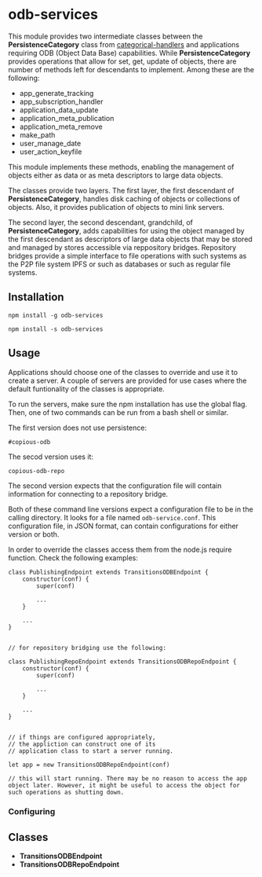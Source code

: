 # odb-services

This module provides two intermediate classes between the **PersistenceCategory** class from [categorical-handlers](https://www.npmjs.com/package/categorical-handlers) and applications requiring ODB (Object Data Base) capabilities. While **PersistenceCategory** provides operations that allow for set, get, update of objects, there are number of methods left for descendants to implement. Among these are the following:

* app\_generate\_tracking
* app\_subscription\_handler
* application\_data\_update
* application\_meta\_publication
* application\_meta\_remove
* make\_path
* user\_manage\_date
* user\_action\_keyfile

This module implements these methods, enabling the management of objects either as data or as meta descriptors to large data objects.

The classes provide two layers. The first layer, the first descendant of **PersistenceCategory**,  handles disk caching of objects or collections of objects. Also, it provides publication of objects to mini link servers.

The second layer, the second descendant, grandchild, of **PersistenceCategory**, adds capabilities for using the object managed by the first descendant as descriptors of large data objects that may be stored and managed by stores accessible via reppository bridges. Repository bridges provide a simple interface to file operations with such systems as the P2P file system IPFS or such as databases or such as regular file systems.


## Installation

```
npm install -g odb-services
```


```
npm install -s odb-services
```



## Usage

Applications should choose one of the classes to override and use it to create a server. A couple of servers are provided for use cases where the default funtionality of the classes is appropriate.

To run the servers, make sure the npm installation has use the global flag. Then, one of two commands can be run from a bash shell or similar. 

The first version does not use persistence:

```
#copious-odb
```

The secod version uses it:

```
copious-odb-repo
```

The second version expects that the configuration file will contain information for connecting to a repository bridge. 

Both of these command line versions expect a configuration file to be in the calling directory. It looks for a file named `odb-service.conf`. This configuration file, in JSON format, can contain configurations for either version or both.

In order to override the classes access them from the node.js require function. Check the following examples:

```
class PublishingEndpoint extends TransitionsODBEndpoint {
	constructor(conf) {
		super(conf)
		
		...
	}
	
	...
}


// for repository bridging use the following:

class PublishingRepoEndpoint extends TransitionsODBRepoEndpoint {
	constructor(conf) {
		super(conf)
		
		...
	}
	
	...
}


// if things are configured appropriately,
// the appliction can construct one of its 
// application class to start a server running.

let app = new TransitionsODBRepoEndpoint(conf)

// this will start running. There may be no reason to access the app object later. However, it might be useful to access the object for such operations as shutting down.

```


### Configuring



## Classes

* **TransitionsODBEndpoint**
* **TransitionsODBRepoEndpoint**

